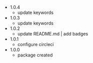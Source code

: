 - 1.0.4
  - update keywords
- 1.0.3
  - update keywords
- 1.0.2
  - update README.md | add badges
- 1.0.1
  - configure circleci
- 1.0.0
  - package created